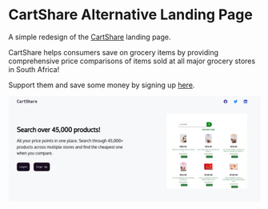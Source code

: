# CartShare Alternative Landing Page

A simple redesign of the [CartShare](https://www.cartshare.co.za/) landing page.

CartShare helps consumers save on grocery items by providing comprehensive price comparisons of items sold at all major grocery stores in South Africa!

Support them and save some money by signing up [here](https://www.cartshare.co.za/).

![screenshot of landing page intro section](/screenshot.png "CartShare Landing Page")